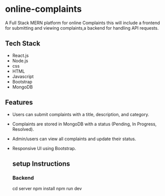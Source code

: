 # online-complaints

A Full Stack MERN platform for online Complaints this will include a frontend for submitting and viewing complaints,a backend for handling API requests.

## Tech Stack

- React.js
- Node.js
- css
- HTML
- Javascript
- Bootstrap
- MongoDB

## Features

- Users can submit complaints with a title, description, and category.
- Complaints are stored in MongoDB with a status (Pending, In Progress, Resolved).
- Admin/users can view all complaints and update their status.
- Responsive UI using Bootstrap.

  ## setup Instructions

  ### Backend
  cd server
  npm install
  npm run dev
